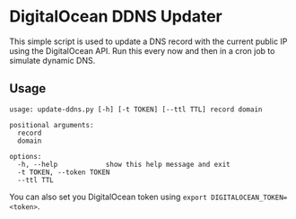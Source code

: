 # DigitalOcean DDNS Updater
This simple script is used to update a DNS record with the current public IP using the DigitalOcean API. Run this every now and then in a cron job to simulate dynamic DNS.

## Usage
```
usage: update-ddns.py [-h] [-t TOKEN] [--ttl TTL] record domain

positional arguments:
  record
  domain

options:
  -h, --help            show this help message and exit
  -t TOKEN, --token TOKEN
  --ttl TTL
```

You can also set you DigitalOcean token using `export DIGITALOCEAN_TOKEN=<token>`.
